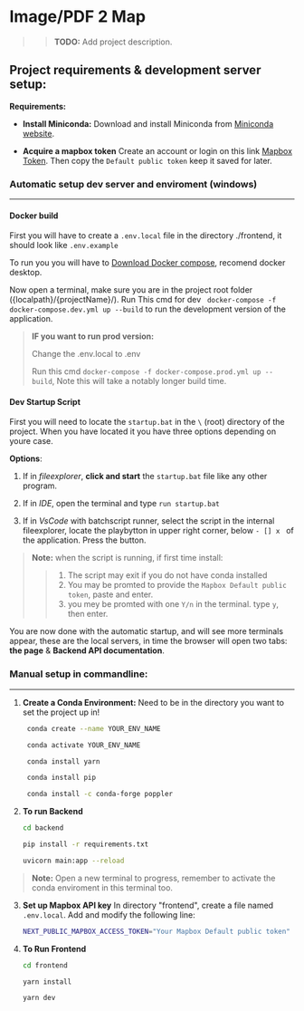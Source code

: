 # Image/PDF 2 Map

>> **TODO:** Add project description.

## Project requirements & development server setup:

**Requirements:**

- **Install Miniconda:**
   Download and install Miniconda from [Miniconda website](https://docs.conda.io/en/latest/miniconda.html).

- **Acquire a mapbox token**
   Create an account or login on this link [Mapbox Token](https://account.mapbox.com/access-tokens/). Then copy the `Default public token` keep it saved for later.

### Automatic setup dev server and enviroment (windows)
---
#### Docker build
First you will have to create a `.env.local` file in the directory ./frontend, it should look like `.env.example`

To run you you will have to [Download Docker compose](https://docs.docker.com/compose/install/), recomend docker desktop.

Now open a terminal, make sure you are in the project root folder ({localpath}/{projectName}/). Run This cmd for dev ` docker-compose -f docker-compose.dev.yml up --build` to run the development version of the application.

> **IF you want to run prod version:**
> 
>Change the .env.local to .env
> 
> Run this cmd ```docker-compose -f docker-compose.prod.yml up --build```, Note this will take a notably longer build time.

#### Dev Startup Script
First you will need to locate the `startup.bat` in the `\` (root) directory of the project. When you have located it you have three options depending on youre case.

**Options**:
1. If in *fileexplorer*, **click and start** the `startup.bat` file like any other program.

2. If in *IDE*, open the terminal and type `run startup.bat`
3. If in *VsCode* with batchscript runner, select the script in the internal fileexplorer, locate the playbytton in upper right corner, below `- [] x ` of the application. Press the button.

>**Note:** when the script is running, if first time install: 
>> 1. The script may exit if you do not have conda installed
>> 2. You may be promted to provide the `Mapbox Default public token`, paste and enter.
>> 3. you mey be promted with one `Y/n` in the terminal. type `y`, then enter.
> 

You are now done with the automatic startup, and will see more terminals appear, these are the local servers, in time the browser will open two tabs: **the page** & **Backend API documentation**.


### Manual setup in commandline:
---
1. **Create a Conda Environment:**
   Need to be in the directory you want to set the project up in!

   ```bash
    conda create --name YOUR_ENV_NAME

    conda activate YOUR_ENV_NAME

    conda install yarn

    conda install pip

    conda install -c conda-forge poppler
   ```

2. **To run Backend**
   ```bash
   cd backend

   pip install -r requirements.txt

   uvicorn main:app --reload
   ```
> **Note:** Open a new terminal to progress, remember to activate the conda enviroment in this terminal too.
3. **Set up Mapbox API key**
   In directory "frontend", create a file named `.env.local`.
   Add and modify the following line:
   ```bash
   NEXT_PUBLIC_MAPBOX_ACCESS_TOKEN="Your Mapbox Default public token"
   ```

4. **To Run Frontend**
   ```bash
   cd frontend

   yarn install

   yarn dev
   ```
